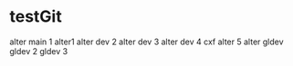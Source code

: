 # testGit
alter main 1
alter1
alter dev 2
alter dev 3
alter dev 4
cxf alter 5
alter gldev
gldev 2
gldev 3
